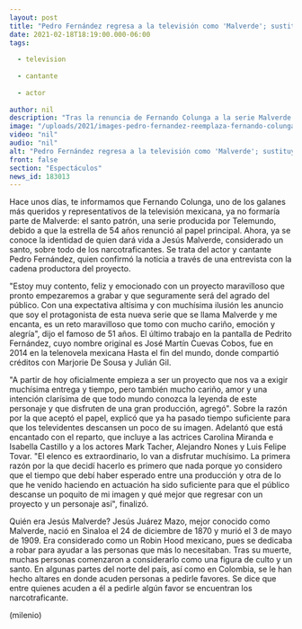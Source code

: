 ```yaml
---
layout: post
title: "Pedro Fernández regresa a la televisión como 'Malverde'; sustituye a Colunga en narcoserie"
date: 2021-02-18T18:19:00.000-06:00
tags:
  
  - television
  
  - cantante
  
  - actor
  
author: nil
description: "Tras la renuncia de Fernando Colunga a la serie Malverde: el santo patrón, Pedro Fernández confirma que ahora él es el protagonista."
image: "/uploads/2021/images-pedro-fernandez-reemplaza-fernando-colunga.jpg"
video: "nil"
audio: "nil"
alt: "Pedro Fernández regresa a la televisión como 'Malverde'; sustituye a Colunga en narcoserie"
front: false
section: "Espectáculos"
news_id: 183013
---
```


Hace unos días, te informamos que Fernando Colunga, uno de los galanes más queridos y representativos de la televisión mexicana, ya no formaría parte de Malverde: el santo patrón, una serie producida por Telemundo, debido a que la estrella de 54 años renunció al papel principal. Ahora, ya se conoce la identidad de quien dará vida a Jesús Malverde, considerado un santo, sobre todo de los narcotraficantes. Se trata del actor y cantante Pedro Fernández, quien confirmó la noticia a través de una entrevista con la cadena productora del proyecto. 

"Estoy muy contento, feliz y emocionado con un proyecto maravilloso que pronto empezaremos a grabar y que seguramente será del agrado del público. Con una expectativa altísima y con muchísima ilusión les anuncio que soy el protagonista de esta nueva serie que se llama Malverde y me encanta, es un reto maravilloso que tomo con mucho cariño, emoción y alegría", dijo el famoso de 51 años. El último trabajo en la pantalla de Pedrito Fernández, cuyo nombre original es José Martín Cuevas Cobos, fue en 2014 en la telenovela mexicana Hasta el fin del mundo, donde compartió créditos con Marjorie De Sousa y Julián Gil.

"A partir de hoy oficialmente empieza a ser un proyecto que nos va a exigir muchísima entrega y tiempo, pero también mucho cariño, amor y una intención clarísima de que todo mundo conozca la leyenda de este personaje y que disfruten de una gran producción, agregó". 
Sobre la razón por la que aceptó el papel, explicó que ya ha pasado tiempo suficiente para que los televidentes descansen un poco de su imagen. Adelantó que está encantado con el reparto, que incluye a las actrices Carolina Miranda e Isabella Castillo y a los actores Mark Tacher, Alejandro Nones y Luis Felipe Tovar. 
"El elenco es extraordinario, lo van a disfrutar muchísimo. La primera razón por la que decidí hacerlo es primero que nada porque yo considero que el tiempo que debí haber esperado entre una producción y otra de lo que he venido haciendo en actuación ha sido suficiente para que el público descanse un poquito de mi imagen y qué mejor que regresar con un proyecto y un personaje así", finalizó. 

Quién era Jesús Malverde? Jesús Juárez Mazo, mejor conocido como Malverde, nació en Sinaloa el 24 de diciembre de 1870 y murió el 3 de mayo de 1909. Era considerado como un Robin Hood mexicano, pues se dedicaba a robar para ayudar a las personas que más lo necesitaban. Tras su muerte, muchas personas comenzaron a considerarlo como una figura de culto y un santo. En algunas partes del norte del país, así como en Colombia, se le han hecho altares en donde acuden personas a pedirle favores. Se dice que entre quienes acuden a él a pedirle algún favor se encuentran los narcotraficante.

(milenio)